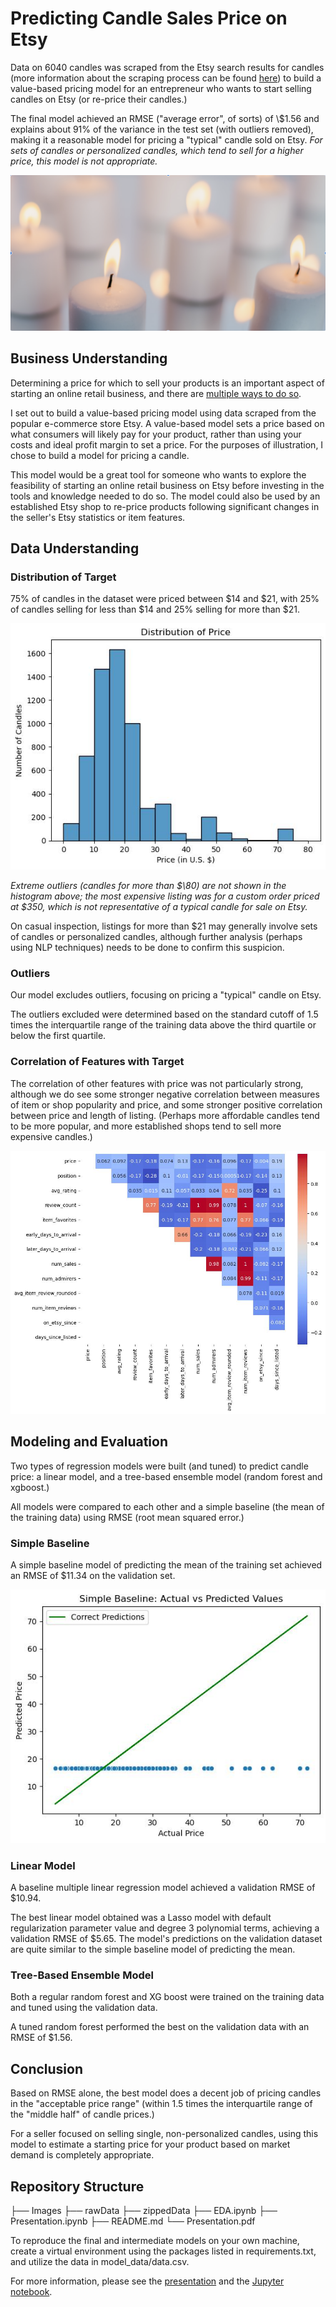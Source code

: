 # Predicting Candle Sales Price on Etsy

Data on 6040 candles was scraped from the Etsy search results for candles (more information about the scraping process can be found [here](Archives/web-scraping.ipynb)) to build a value-based pricing model for an entrepreneur who wants to start selling candles on Etsy (or re-price their candles.)

The final model achieved an RMSE ("average error", of sorts) of \\$1.56 and explains about 91% of the variance in the test set (with outliers removed), making it a reasonable model for pricing a "typical" candle sold on Etsy. *For sets of candles or personalized candles, which tend to sell for a higher price, this model is not appropriate.*

![Softly glowing candles on a white background](images/readme_header.png)

## Business Understanding

Determining a price for which to sell your products is an important aspect of starting an online retail business, and there are [multiple ways to do so](https://www.indeed.com/career-advice/career-development/pricing-modeling).

I set out to build a value-based pricing model using data scraped from the popular e-commerce store Etsy. A value-based model sets a price based on what consumers will likely pay for your product, rather than using your costs and ideal profit margin to set a price. For the purposes of illustration, I chose to build a model for pricing a candle.

This model would be a great tool for someone who wants to explore the feasibility of starting an online retail business on Etsy before investing in the tools and knowledge needed to do so. The model could also be used by an established Etsy shop to re-price products following significant changes in the seller's Etsy statistics or item features.

## Data Understanding

### Distribution of Target

75\% of candles in the dataset were priced between \$14 and \$21, with 25\% of candles selling for less than \$14 and 25\% selling for more than \$21.

![Histogram showing distribution of price](images/price_dist.jpg)

*Extreme outliers (candles for more than $\80) are not shown in the histogram above; the most expensive listing was for a custom order priced at \$350, which is not representative of a typical candle for sale on Etsy.*

On casual inspection, listings for more than \$21 may generally involve sets of candles or personalized candles, although further analysis (perhaps using NLP techniques) needs to be done to confirm this suspicion.

### Outliers

Our model excludes outliers, focusing on pricing a "typical" candle on Etsy.

The outliers excluded were determined based on the standard cutoff of 1.5 times the interquartile range of the training data above the third quartile or below the first quartile.

### Correlation of Features with Target

The correlation of other features with price was not particularly strong, although we do see some stronger negative correlation between measures of item or shop popularity and price, and some stronger positive correlation between price and length of listing. (Perhaps more affordable candles tend to be more popular, and more established shops tend to sell more expensive candles.)

![Heatmap showing correlation between numeric features and target](images/correlation_plot.jpg)

## Modeling and Evaluation

Two types of regression models were built (and tuned) to predict candle price: a linear model, and a tree-based ensemble model (random forest and xgboost.)

All models were compared to each other and a simple baseline (the mean of the training data) using RMSE (root mean squared error.)

### Simple Baseline

A simple baseline model of predicting the mean of the training set achieved an RMSE of \$11.34 on the validation set.

![Scatter plot showing actual vs. predicted prices for simple baseline model on the validation data](images/simple_baseline.jpg)

### Linear Model

A baseline multiple linear regression model achieved a validation RMSE of \$10.94.

The best linear model obtained was a Lasso model with default regularization parameter value and degree 3 polynomial terms, achieving a validation RMSE of \$5.65. The model's predictions on the validation dataset are quite similar to the simple baseline model of predicting the mean.

### Tree-Based Ensemble Model

Both a regular random forest and XG boost were trained on the training data and tuned using the validation data.

A tuned random forest performed the best on the validation data with an RMSE of \$1.56.

## Conclusion

Based on RMSE alone, the best model does a decent job of pricing candles in the "acceptable price range" (within 1.5 times the interquartile range of the "middle half" of candle prices.)

For a seller focused on selling single, non-personalized candles, using this model to estimate a starting price for your product based on market demand is completely appropriate.

## Repository Structure

├── Images
├── rawData
├── zippedData
├── EDA.ipynb
├── Presentation.ipynb
├── README.md
└── Presentation.pdf

To reproduce the final and intermediate models on your own machine, create a virtual environment using the packages listed in requirements.txt, and utilize the data in model_data/data.csv.

For more information, please see the [presentation](presentation.pdf) and the [Jupyter notebook](notebook.ipynb).